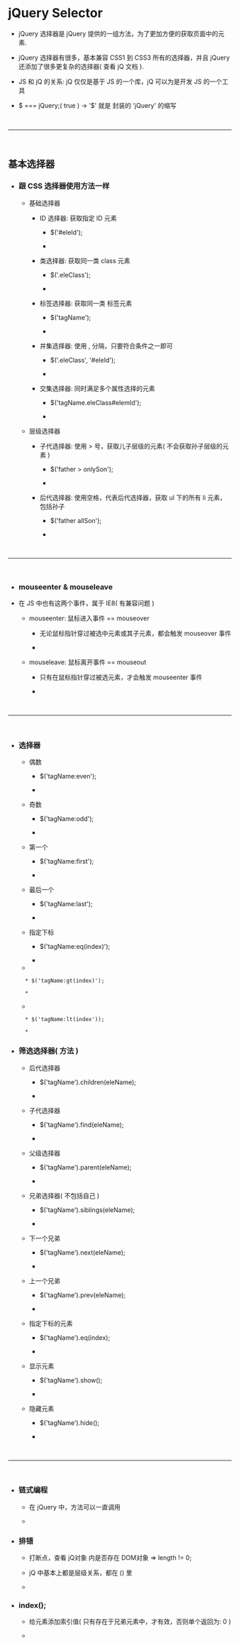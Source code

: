 <h1 id="#">jQuery Selector</h1>

* jQuery 选择器是 jQuery 提供的一组方法，为了更加方便的获取页面中的元素.

* jQuery 选择器有很多，基本兼容 CSS1 到 CSS3 所有的选择器，并且 jQuery 还添加了很多更复杂的选择器( 查看 jQ 文档 ).

* JS 和 jQ 的关系: jQ 仅仅是基于 JS 的一个库，jQ 可以为是开发 JS 的一个工具

* $ === jQuery;( true ) -> '$' 就是 封装的 'jQuery' 的缩写



<br/>
<hr/>
<br/>



<h2 id="#">基本选择器</h2>

* ### 跟 CSS 选择器使用方法一样

    * 基础选择器
    
        * ID 选择器: 获取指定 ID 元素
    
            * $('#eleId');
        
            * 
    
        * 类选择器: 获取同一类 class 元素
        
            * $('.eleClass');
            
            * 
            
        * 标签选择器: 获取同一类 标签元素
        
            * $('tagName');
        
            * 
        
        * 并集选择器: 使用 , 分隔，只要符合条件之一即可
        
            * $('.eleClass', '#eleId');
            
            * 
        
        * 交集选择器: 同时满足多个属性选择的元素
        
            * $('tagName.eleClass#elemId');
            
            * 
            
    * 层级选择器

        * 子代选择器: 使用 > 号，获取儿子层级的元素( 不会获取孙子层级的元素 )
        
            * $('father > onlySon');
    
            * 
        
        * 后代选择器: 使用空格，代表后代选择器，获取 ul 下的所有 li 元素，包括孙子
        
            * $('father allSon');
            
            * 



<br/>
<hr/>
<br/>



* ### mouseenter & mouseleave

* 在 JS 中也有这两个事件，属于 IE8( 有兼容问题 )

    * mouseenter: 鼠标进入事件 == mouseover
    
        * 无论鼠标指针穿过被选中元素或其子元素，都会触发 mouseover 事件

        * 
    
    * mouseleave: 鼠标离开事件 == mouseout
    
        * 只有在鼠标指针穿过被选元素，才会触发 mouseenter 事件

        * 



<br/>
<hr/>
<br/>



* ### 选择器

    * 偶数

        * $('tagName:even');
        
        * 

    * 奇数

        * $('tagName:odd');
        
        * 

    * 第一个
    
        * $('tagName:first');
        
        * 

    * 最后一个
    
        * $('tagName:last');
        
        * 
    
    * 指定下标

        * $('tagName:eq(index)');
        
        * 
    
    * 

        * $('tagName:gt(index)');
        
        * 
    
    * 

        * $('tagName:lt(index'));
        
        * 
    

* ### 筛选选择器( 方法 )

    * 后代选择器

        * $('tagName').children(eleName);
        
        * 
    
    * 子代选择器
    
        * $('tagName').find(eleName);
        
        * 
        
    * 父级选择器
    
        * $('tagName').parent(eleName);
        
        * 
        
    * 兄弟选择器( 不包括自己 )
    
        * $('tagName').siblings(eleName);
        
        * 
        
    * 下一个兄弟
    
        * $('tagName').next(eleName);
        
        * 

    * 上一个兄弟
    
        * $('tagName').prev(eleName);
        
        * 
        
    * 指定下标的元素
    
        * $('tagName').eq(index);
        
        * 
        
    * 显示元素
    
        * $('tagName').show();
        
        * 

    * 隐藏元素
    
        * $('tagName').hide();
    
        * 



<br/>
<hr/>
<br/>



* ### 链式编程

    * 在 jQuery 中，方法可以一直调用
    
    * 


* ### 排错

    * 打断点，查看 jQ对象 内是否存在 DOM对象 => length != 0;
    
    * jQ 中基本上都是层级关系，都在 () 里
    
    * 


* ### index();

    * 给元素添加索引值( 只有存在于兄弟元素中，才有效，否则单个返回为: 0 )
    
    * 















